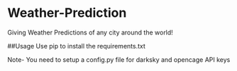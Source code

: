 # Weather-Prediction
Giving Weather Predictions of any city around the world!

##Usage 
Use pip to install the requirements.txt

Note- You need to setup a config.py file for darksky and opencage API keys
